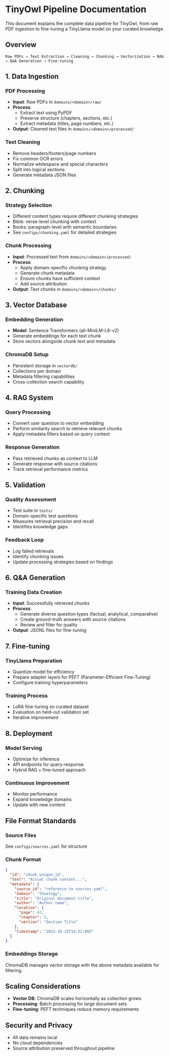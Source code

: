 # TinyOwl Pipeline Documentation

This document explains the complete data pipeline for TinyOwl, from raw PDF ingestion to fine-tuning a TinyLlama model on your curated knowledge.

## Overview

```
Raw PDFs → Text Extraction → Cleaning → Chunking → Vectorization → RAG → Q&A Generation → Fine-tuning
```

## 1. Data Ingestion

### PDF Processing
- **Input**: Raw PDFs in `domains/<domain>/raw/`
- **Process**:
  - Extract text using PyPDF
  - Preserve structure (chapters, sections, etc.)
  - Extract metadata (titles, page numbers, etc.)
- **Output**: Cleaned text files in `domains/<domain>/processed/`

### Text Cleaning
- Remove headers/footers/page numbers
- Fix common OCR errors
- Normalize whitespace and special characters
- Split into logical sections
- Generate metadata JSON files

## 2. Chunking

### Strategy Selection
- Different content types require different chunking strategies
- Bible: verse-level chunking with context
- Books: paragraph-level with semantic boundaries
- See `configs/chunking.yaml` for detailed strategies

### Chunk Processing
- **Input**: Processed text from `domains/<domain>/processed/`
- **Process**:
  - Apply domain-specific chunking strategy
  - Generate chunk metadata
  - Ensure chunks have sufficient context
  - Add source attribution
- **Output**: Text chunks in `domains/<domain>/chunks/`

## 3. Vector Database

### Embedding Generation
- **Model**: Sentence Transformers (all-MiniLM-L6-v2)
- Generate embeddings for each text chunk
- Store vectors alongside chunk text and metadata

### ChromaDB Setup
- Persistent storage in `vectordb/`
- Collections per domain
- Metadata filtering capabilities
- Cross-collection search capability

## 4. RAG System

### Query Processing
- Convert user question to vector embedding
- Perform similarity search to retrieve relevant chunks
- Apply metadata filters based on query context

### Response Generation
- Pass retrieved chunks as context to LLM
- Generate response with source citations
- Track retrieval performance metrics

## 5. Validation

### Quality Assessment
- Test suite in `tests/`
- Domain-specific test questions
- Measures retrieval precision and recall
- Identifies knowledge gaps

### Feedback Loop
- Log failed retrievals
- Identify chunking issues
- Update processing strategies based on findings

## 6. Q&A Generation

### Training Data Creation
- **Input**: Successfully retrieved chunks
- **Process**:
  - Generate diverse question types (factual, analytical, comparative)
  - Create ground-truth answers with source citations
  - Review and filter for quality
- **Output**: JSONL files for fine-tuning

## 7. Fine-tuning

### TinyLlama Preparation
- Quantize model for efficiency
- Prepare adapter layers for PEFT (Parameter-Efficient Fine-Tuning)
- Configure training hyperparameters

### Training Process
- LoRA fine-tuning on curated dataset
- Evaluation on held-out validation set
- Iterative improvement

## 8. Deployment

### Model Serving
- Optimize for inference
- API endpoints for query-response
- Hybrid RAG + fine-tuned approach

### Continuous Improvement
- Monitor performance
- Expand knowledge domains
- Update with new content

## File Format Standards

### Source Files
See `configs/sources.yaml` for structure

### Chunk Format
```json
{
  "id": "chunk_unique_id",
  "text": "Actual chunk content...",
  "metadata": {
    "source_id": "reference to sources.yaml",
    "domain": "theology",
    "title": "Original document title",
    "author": "Author name",
    "location": {
      "page": 42,
      "chapter": 5,
      "section": "Section Title"
    },
    "timestamp": "2023-10-15T14:32:00Z"
  }
}
```

### Embeddings Storage
ChromaDB manages vector storage with the above metadata available for filtering.

## Scaling Considerations

- **Vector DB**: ChromaDB scales horizontally as collection grows
- **Processing**: Batch processing for large document sets
- **Fine-tuning**: PEFT techniques reduce memory requirements

## Security and Privacy

- All data remains local
- No cloud dependencies
- Source attribution preserved throughout pipeline
